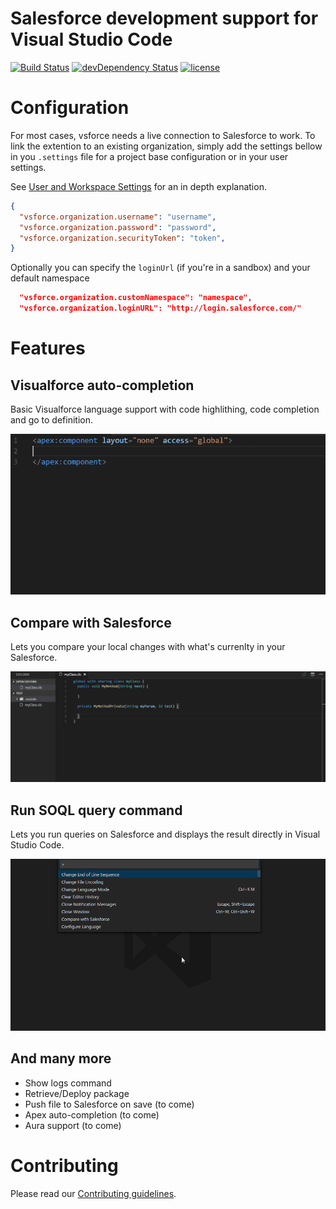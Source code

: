 # Salesforce development support for Visual Studio Code

[![Build Status](https://travis-ci.org/coveo/vsforce.svg?branch=master)](https://travis-ci.org/coveo/vsforce)
[![devDependency Status](https://david-dm.org/coveo/vsforce/dev-status.svg)](https://david-dm.org/coveo/vsforce#info=devDependencies)
[![license](https://img.shields.io/github/license/coveo/vsforce.svg)](https://github.com/coveo/vsforce/blob/master/LICENSE)

# Configuration

For most cases, vsforce needs a live connection to Salesforce to work. To link the extention to an existing organization, simply add the settings bellow in you `.settings` file for a project base configuration or in your user settings.

See [User and Workspace Settings](https://code.visualstudio.com/Docs/customization/userandworkspace) for an in depth explanation.
```json
{
  "vsforce.organization.username": "username",
  "vsforce.organization.password": "password",
  "vsforce.organization.securityToken": "token",
}
```

Optionally you can specify the `loginUrl` (if you're in a sandbox) and your default namespace
```json
  "vsforce.organization.customNamespace": "namespace",            
  "vsforce.organization.loginURL": "http://login.salesforce.com/" 
```

# Features

## Visualforce auto-completion

Basic Visualforce language support with code highlithing, code completion and go to definition.

<img src='./doc/auto-completion.gif' />

## Compare with Salesforce

Lets you compare your local changes with what's currenlty in your Salesforce.

<img src='./doc/compare.gif' />

## Run SOQL query command

Lets you run queries on Salesforce and displays the result directly in Visual Studio Code.

<img src='./doc/soql-query.gif' />

## And many more
- Show logs command
- Retrieve/Deploy package
- Push file to Salesforce on save (to come)
- Apex auto-completion (to come)
- Aura support (to come)


# Contributing

Please read our [Contributing guidelines](.github/CONTRIBUTING.md).
